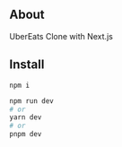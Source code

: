 ## About
UberEats Clone with Next.js 

## Install

```
npm i 
```

```bash
npm run dev
# or
yarn dev
# or
pnpm dev
```
